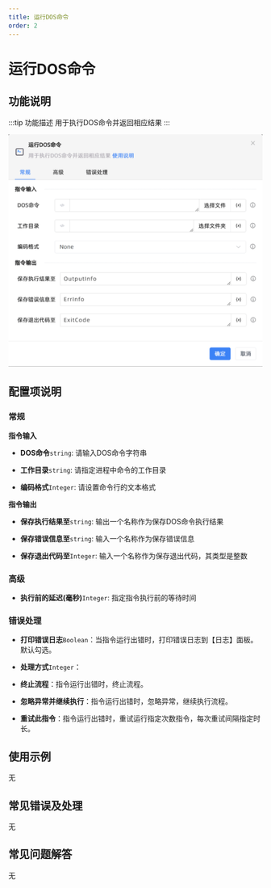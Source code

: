 ```yaml
---
title: 运行DOS命令
order: 2
---
```


# 运行DOS命令

## 功能说明

:::tip 功能描述
用于执行DOS命令并返回相应结果
:::

![运行DOS命令](../../assets/运行DOS命令_command.png)

## 配置项说明

### 常规

**指令输入**

- **DOS命令**`string`: 请输入DOS命令字符串

- **工作目录**`string`: 请指定进程中命令的工作目录

- **编码格式**`Integer`: 请设置命令行的文本格式


**指令输出**

- **保存执行结果至**`string`: 输出一个名称作为保存DOS命令执行结果

- **保存错误信息至**`string`: 输入一个名称作为保存错误信息

- **保存退出代码至**`Integer`: 输入一个名称作为保存退出代码，其类型是整数

### 高级

- **执行前的延迟(毫秒)**`Integer`: 指定指令执行前的等待时间

### 错误处理

- **打印错误日志**`Boolean`：当指令运行出错时，打印错误日志到【日志】面板。默认勾选。

- **处理方式**`Integer`：

 - **终止流程**：指令运行出错时，终止流程。

 - **忽略异常并继续执行**：指令运行出错时，忽略异常，继续执行流程。

 - **重试此指令**：指令运行出错时，重试运行指定次数指令，每次重试间隔指定时长。

## 使用示例
无

## 常见错误及处理

无

## 常见问题解答

无

